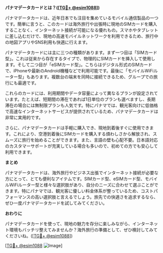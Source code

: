**パナマデータカードとは？([[TG💪+ @esim1088](https://t.me/s/esim1088)])**

パナマデータカードは、近年日本でも注目を集めているモバイル通信製品の一つです。簡単に言うと、このカードは海外旅行や出張時に現地のSIMカードを購入することなく、インターネット接続が可能になる優れもの。スマホやタブレットに差し込むだけで、現地の高速モバイルネットワークを利用できるため、旅行中の地図アプリやSNS利用も快適に行えます。

パナマデータカードには主に三つの種類があります。まず一つ目は「SIMカード型」。これは従来から存在するタイプで、物理的にSIMカードを挿入して使用します。そして二つ目が「eSIMカード型」。こちらはデジタル形式のSIMカードで、iPhoneや最新のAndroid機種などで利用可能です。最後に「モバイルWiFiルーター型」もあります。複数台の端末を同時に接続できるため、グループでの旅行にも最適です。

これらのカードには、利用期間やデータ容量によって異なるプランが設定されています。たとえば、短期間の滞在であれば1日単位のプランも選べますし、長期滞在の場合には無制限プランも人気です。特にパナマでは、観光客向けに低価格で高速なインターネットサービスが提供されているため、パナマデータカードは非常に実用的です。

さらに、パナマデータカードは手軽に購入でき、現地到着後すぐに使用できます。これにより、空港到着後にSIMカードを購入する煩わしさから解放され、スムーズに旅行を始めることができます。また、言語の壁も心配不要。日本語対応のカスタマーサポートが充実している場合も多いので、初めての方でも安心して利用できます。

**まとめ**

パナマデータカードは、海外旅行やビジネス出張でインターネット接続が必要な方にとって、とても便利なアイテムです。SIMカード型、eSIMカード型、モバイルWiFiルーター型と様々な選択肢があり、自分のニーズに合わせて選ぶことができます。特にパナマでは、観光客に優しい料金体系が整っているため、コストパフォーマンスの高い選択肢と言えるでしょう。旅先での快適さを追求するなら、ぜひ一度パナマデータカードを試してみてください。

**おわりに**

パナマデータカードを使って、現地の魅力を存分に楽しみながら、インターネット環境もバッチリ整えてみませんか？海外旅行の準備として、ぜひ検討してみてくださいね。([[TG💪+ @esim1088](https://t.me/s/esim1088)]) 

[[TG💪+ @esim1088](https://t.me/s/esim1088) ![Image](https://i.postimg.cc/Y0z9fWf4/image.png)]